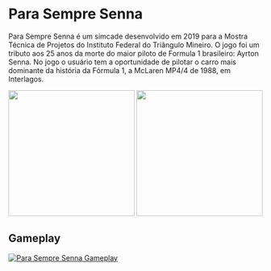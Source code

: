 # Para Sempre Senna

Para Sempre Senna é um simcade desenvolvido em 2019 para a Mostra Técnica de Projetos do Instituto Federal do Triângulo Mineiro. O jogo foi um tributo aos 25 anos da morte do maior piloto de Formula 1 brasileiro: Ayrton Senna. No jogo o usuário tem a oportunidade de pilotar o carro mais dominante da história da Fórmula 1, a McLaren MP4/4 de 1988, em Interlagos.

<div align="center">
  <img height="250" src="https://i.imgur.com/bJYMZHF.png">
  <img height="250" src="https://i.imgur.com/BFcVSn9.png">
</div>
<!---
  <img height="250" src="https://i.imgur.com/fqRadxd.png">
  <img height="250" src="https://i.imgur.com/kEUpXGe.jpg">
-->

## Gameplay

[![Para Sempre Senna Gameplay](https://i.imgur.com/UigJgqF.png)](https://www.youtube.com/watch?v=Ss6HkjQQLKQ)


